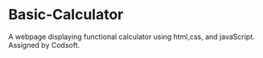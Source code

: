 # Basic-Calculator
A webpage displaying functional calculator using html,css, and javaScript. Assigned by Codsoft.
